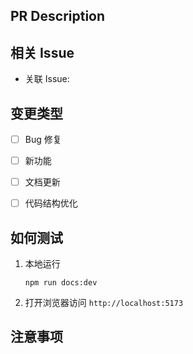 ## PR Description

<!-- 在此处简要描述本次 PR 修改的内容 -->

## 相关 Issue

<!-- 关联 Issue（例如 `#123`），若无则删除此部分 -->

- 关联 Issue: 

## 变更类型

<!-- 点击创建pr按钮后可以勾选适用的变更类型 -->
<!-- 或使用 [x]的方式勾选 -->

- [ ] Bug 修复
- [ ] 新功能
- [ ] 文档更新
- [ ] 代码结构优化


## 如何测试

<!-- 描述测试步骤或验证方式 -->

1. 本地运行

    ```shell
    npm run docs:dev
    ```
2. 打开浏览器访问 `http://localhost:5173`

## 注意事项

<!-- 需要 Reviewer 关注的特殊说明 -->